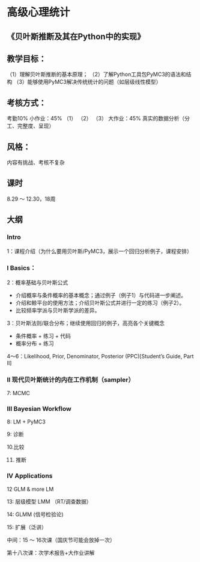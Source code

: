 # 高级心理统计
## 《贝叶斯推断及其在Python中的实现》

## 教学目标：
（1）理解贝叶斯推断的基本原理；
（2）了解Python工具包PyMC3的语法和结构
（3）能够使用PyMC3解决传统统计的问题（如层级线性模型）

## 考核方式：
考勤10%
小作业：45%
（1）
（2）
（3）
大作业：45%
	真实的数据分析（分工、完整度、呈现）

## 风格：
内容有挑战、考核不复杂

## 课时
8.29 ～ 12.30，18周

## 大纲
### Intro
1：课程介绍（为什么要用贝叶斯/PyMC3，展示一个回归分析例子，课程安排）

### I Basics：
2：概率基础与贝叶斯公式
* 介绍概率与条件概率的基本概念；通过例子（例子1）与代码进一步阐述。
* 介绍和鲸平台的使用方法；介绍贝叶斯公式并进行一定的练习（例子2）。
* 比较频率学派与贝叶斯学派的差异。

3：贝叶斯法则/联合分布；继续使用回归的例子，高亮各个关键概念
* 条件概率 + 练习 + 代码
* 概率分布 + 练习

4～6：Likelihood, Prior, Denominator, Posterior (PPC)[Student’s Guide, Part II]

### II 现代贝叶斯统计的内在工作机制（sampler）
7: MCMC

### III Bayesian Workflow
8: LM + PyMC3

9: 诊断

10.比较

11. 推断

### IV Applications

12 GLM & more LM

13: 层级模型 LMM （RT/调查数据）

14: GLMM (信号检验论)

15: 扩展（泛讲）


中间：15 ～ 16次课（国庆节可能会放掉一次）

第十八次课：次学术报告+大作业讲解


